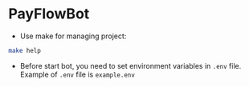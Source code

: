 # PayFlowBot

- Use make for managing project:

```bash
make help
```

- Before start bot, you need to set environment variables in `.env` file. Example of `.env` file is `example.env`
